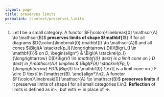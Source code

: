 ```yaml
---
layout: page
title: preserves limits
permalink: /context/preserves_limits
---
```

1. Let $\mathbf{I}$ be a small category.  A functor $F{\colon}\linebreak[0] \mathscr{A} \to \mathscr{B}$ **preserves    limits of shape $\mathbf{I**$} if for all diagrams $D{\colon}\linebreak[0] \mathbf{I} \to \mathscr{A}$ and all cones $\Bigl(A \stackrel{p_I}{\longrightarrow} D(I)\Bigr)_{I \in \mathbf{I}}$ on $D$,   \begin{align*}         & \Bigl(A \stackrel{p_I}{\longrightarrow} D(I)\Bigr)_{I \in \mathbf{I}} \text{ is a limit cone on } D \text{ in }\mathscr{A}\\ \implies        & \Bigl(F(A) \stackrel{Fp_I}{\longrightarrow} FD(I)\Bigr)_{I \in \mathbf{I}} \text{ is a limit cone on } F \circ D \text{ in }\mathscr{B}.  \end{align*}\n2. A functor $F{\colon}\linebreak[0] \mathscr{A} \to \mathscr{B}$ **preserves limits** if it preserves limits of shape $\mathbf{I}$ for all small categories $\mathbf{I}$.\n3. **Reflection**     of limits is defined as in~, but with $\Longleftarrow$ in place of $\Longrightarrow$.
